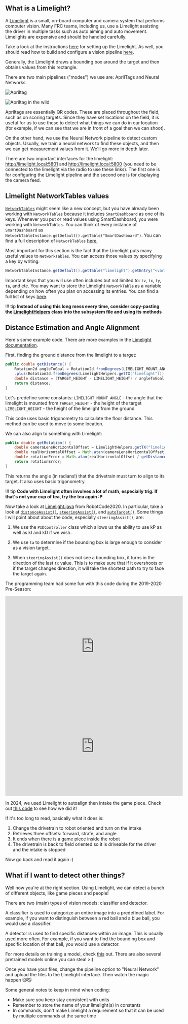 ## What is a Limelight?
A [Limelight](https://andymark-weblinc.netdna-ssl.com/product_images/limelight-2-plus/5e15fe1480289d6162f285cd/zoom.jpg?c=1578499604) is a small, on-board computer and camera system that performs computer vision. Many FRC teams, including us, use a Limelight assisting the driver in multiple tasks such as auto aiming and auto movement. Limelights are expensive and should be handled carefully.

Take a look at the instructions [here](https://docs.limelightvision.io/en/latest/getting_started.html) for setting up the Limelight. As well, you should read how to build and configure a vision pipeline [here](https://docs.limelightvision.io/en/latest/vision_pipeline_tuning.html).

Generally, the Limelight draws a bounding box around the target and then obtains values from this rectangle.

There are two main pipelines ("modes") we use are: AprilTags and Neural Networks.

![Apriltag](apriltag_image1.png)

![Apriltag in the wild](apriltag_image2.png)

Apriltags are essentially QR codes. These are placed throughout the field, such as on scoring targets. Since they have set locations on the field, it is useful for us to use these to detect what things we can do in our location (for example, if we can see that we are in front of a goal then we can shoot).

On the other hand, we use the Neural Network pipeline to detect custom objects. Usually, we train a neural network to find these objects, and then we can get measurement values from it. We'll go more in depth later.

There are two important interfaces for the limelight: http://limelight.local:5801 and http://limelight.local:5800 (you need to be connected to the limelight via the radio to use these links). The first one is for configuring the Limelight pipeline and the second one is for displaying the camera feed.

## Limelight NetworkTables values
[`NetworkTables`](https://first.wpi.edu/FRC/roborio/release/docs/java/edu/wpi/first/networktables/NetworkTable.html) might seem like a new concept, but you have already been working with `NetworkTables` because it includes `SmartDashboard` as one of its keys. Whenever you put or read values using SmartDashboard, you were working with `NetworkTables`. You can think of every instance of `SmartDashboard` as `NetworkTableInstance.getDefault().getTable("SmartDashboard")`. You can find a full description of `NetworkTables` [here](https://docs.wpilib.org/en/stable/docs/software/networktables/index.html?highlight=networktables),

Most important for this section is the fact that the Limelight puts many useful values to `NetworkTables`. You can access those values by specifying a key by writing:

``` Java
NetworkTableInstance.getDefault().getTable("limelight").getEntry("<variablename>").getDouble(0);
```

Important keys that you will use often includes but not limited to: `tv`, `tx`, `ty`, `ta`, and etc. You may want to store the Limelight `NetworkTable` as a variable depending on how often you plan on accessing its entries. You can find a full list of keys [here](https://docs.limelightvision.io/docs/docs-limelight/apis/complete-networktables-api).

!!! tip
    **Instead of using this long mess every time, consider copy-pasting the [LimelightHelpers](https://github.com/LimelightVision/limelightlib-wpijava/blob/main/LimelightHelpers.java) class into the subsystem file and using its methods**

## Distance Estimation and Angle Alignment
Here's some example code. There are more examples in the [Limelight documentation](https://docs.limelightvision.io/en/latest).

First, finding the ground distance from the limelight to a target:
``` Java
public double getDistance() {
    Rotation2d angleToGoal = Rotation2d.fromDegrees(LIMELIGHT_MOUNT_ANGLE)
    .plus(Rotation2d.fromDegrees(LimelightHelpers.getTX("limelight")));
    double distance = (TARGET_HEIGHT - LIMELIGHT_HEIGHT) / angleToGoal.getTan();
    return distance;
}
```

Let's predefine some constants:
`LIMELIGHT_MOUNT_ANGLE` - the angle that the limelight is mounted from 
`TARGET_HEIGHT` - the height of the target
`LIMELIGHT_HEIGHT` - the height of the limelight from the ground

This code uses basic trigonometry to calculate the floor distance. This method can be used to move to some location.


We can also align to something with Limelight:
``` Java
public double getRotation() {
    double cameraLensHorizontalOffset = LimelightHelpers.getTX("limelight") / getDistance();
    double realHorizontalOffset = Math.atan(cameraLensHorizontalOffset / getDistance());
    double rotationError = Math.atan(realHorizontalOffset / getDistance());
    return rotationError;
}
```

This returns the angle (in radians!) that the drivetrain must turn to align to its target. It also uses basic trigonometry.

!!! tip
    **Code with Limelight often involves a lot of math, especially trig. If that's not your cup of tea, try the tea again :P**

Now take a look at [Limelight.java](https://github.com/DeepBlueRobotics/RobotCode2020/blob/unifiedcode/src/main/java/org/team199/lib/Limelight.java) from RobotCode2020. In particular, take a look at [`distanceAssist()`](https://github.com/DeepBlueRobotics/RobotCode2020/blob/unifiedcode/src/main/java/org/team199/lib/Limelight.java#L111), [`steeringAssist()`](https://github.com/DeepBlueRobotics/RobotCode2020/blob/unifiedcode/src/main/java/org/team199/lib/Limelight.java#L127), and [`autoTarget()`](https://github.com/DeepBlueRobotics/RobotCode2020/blob/unifiedcode/src/main/java/org/team199/lib/Limelight.java#L172). Some things I will point about about the code, especially `steeringAssist()`, are:

1. We use the `PIDController` class which allows us the ability to use kP as well as kI and kD if we wish.

2. We use `ta` to determine if the bounding box is large enough to consider as a vision target.

3. When `steeringAssist()` does not see a bounding box, it turns in the direction of the last `tx` value. This is to make sure that if it overshoots or if the target changes direction, it will take the shortest path to try to face the target again.

The programming team had some fun with this code during the 2019-2020 Pre-Season:

<iframe width="560" height="315" src="https://www.youtube.com/embed/TjksUg227QQ" frameborder="0" allow="accelerometer; autoplay; encrypted-media; gyroscope; picture-in-picture" allowfullscreen></iframe>

<iframe width="560" height="315" src="https://www.youtube.com/embed/cFZtFT6d0g0" frameborder="0" allow="accelerometer; autoplay; encrypted-media; gyroscope; picture-in-picture" allowfullscreen></iframe>

In 2024, we used Limelight to autoalign then intake the game piece. Check out [this code](https://github.com/DeepBlueRobotics/RobotCode2024/blob/master/src/main/java/org/carlmontrobotics/commands/AutoMATICALLYGetNote.java) to see how we did it!

If it's too long to read, basically what it does is:
1. Change the drivetrain to robot oriented and turn on the intake
2. Retrieves three offsets: forward, strafe, and angle
3. It ends when there is a game piece inside the robot
4. The drivetrain is back to field oriented so it is driveable for the driver and the intake is stopped

Now go back and read it again :)

## What if I want to detect other things?
Well now you're at the right section. Using Limelight, we can detect a bunch of different objects, like game pieces and people!

There are two (main) types of vision models: classifier and detector.

A classifier is used to categorize an entire image into a predefined label. For example, if you want to distinguish between a red ball and a blue ball, you would use a classifier.

A detector is used to find specific distances within an image. This is usually used more often. For example, if you want to find the bounding box and specific location of that ball, you would use a detector.

For more details on training a model, check [this](https://docs.limelightvision.io/docs/docs-limelight/pipeline-neural/getting-started-with-neural-networks) out. There are also several pretrained models online you can steal >:) 

Once you have your files, change the pipeline option to "Neural Network" and upload the files to the Limelight interface. Then watch the magic happen 😼😼

Some general notes to keep in mind when coding:
- Make sure you keep stay consistent with units
- Remember to store the name of your limelight(s) in constants
- In commands, don't make Limelight a requirement so that it can be used by multiple commands at the same time